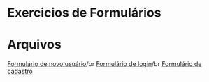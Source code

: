 # Exercicios de Formulários
# Arquivos
[Formulário de novo usuário](index.html)/br
[Formulário de login](login.html)/br
[Formulário de cadastro](formulario.html)